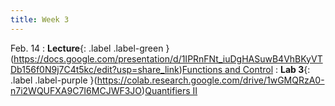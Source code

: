 ```yaml
---
title: Week 3
---
```


Feb. 14
: **Lecture**{: .label .label-green }(https://docs.google.com/presentation/d/1IPRnFNt_iuDgHASuwB4VhBKyVTDb156f0N9j7C4t5kc/edit?usp=share_link)[Functions and Control](#)
: **Lab 3**{: .label .label-purple }(https://colab.research.google.com/drive/1wGMQRzA0-n7i2WQUFXA9C7I6MCJWF3JO)[Quantifiers II](#)
